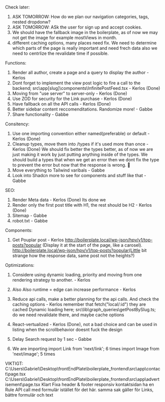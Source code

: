 
Check later:

1. ASK TOMORROW: How do we plan our navigation categories, tags, nested dropdonw?
2. ASK TOMORROW: ASk the user for sign up and accept cookies.
3. We should have the fallback image in the boilerplate, as of now we may not get the image for example mostViews in month. 
4. different caching options, many places need fix. We need to determine which parts of the page is really important and need frech data also we need to centrlize the revalidate time if possible. 

Functions:

1. Render all author, create a page and a query to display the author - Kerlos
2. Dont forget to implement the view post logic to fire a call to the backend; src\app[slug]\components\InfinitePostFeed.tsx - Kerlos (Done) 
3. Moving from "use server" to server-only - Kerlos (Done)
4. Use ZOD for security for the Link purchase - Kerlos (Done)
5. Have fallback on all the API calls - Kerlos (Done)
6. Better sidebar content reccomenditations. Randomize more! - Gabbe
7. Share functionality - Gabbe

Consitency:

1. Use one importing convention either named(preferable) or default - Kerlos (Done)
2. Cleanup types, move them into /types if it's used more than once - Kerlos (Done) We should fix better the types better, as of now we are just making it work by just putting anything inside of the types. We should build a types that when we get an error then we dont fix the type to prevent the error but now that the response is wrong. 🤣
3. Move everything to Tailwind varibals - Gabbe
4. Look into Shadcn more to see for components and stuff like that - Gabbe

SEO:

1. Render Meta data - Kerlos (Done) Its done we 
2. Render only the first post title with H1, the rest should be H2 - Kerlos (Done)
3. Sitemap - Gabbe
4. robot.txt - Gabbe


Components:

1. Get Pouplar post - Kerlos http://boilerplate.local/wp-json/hpv/v1/top-posts?popular (Display it at the start of the page, like a carosel). 
http://boilerplate.local/wp-json/hpv/v1/top-posts?popular(Little bit strange how the response data, same post not the heights?)

Optimizations:

1. Considere using dynamic loading, priority and moving from one rendering strategy to another. - Kerlos
2. Also Also runtime = edge can increase performance - Kerlos
3. Reduce api calls, make a better planning for the api calls. And check the caching options - Kerlos
remember that fetch("local/:id") they are cached
Dynamic loading here; src\lib\graph_queries\getPostBySlug.ts; do we need revalidate there, and maybe cache options

4. React-vertualized - Kerlos (Done), not a bad choice and can be used in listing when the scrollbehavior doesnt fuck the design
5. Delay Search request by 1 sec - Gabbe

6. We are importing
import Link from 'next/link'; 6 times
import Image from 'next/image'; 5 times










VIKTIGT: 
C:\Users\Gabriel\Desktop\frontEndPlate\boilerplate_frontend\src\app\contact\page.tsx
C:\Users\Gabriel\Desktop\frontEndPlate\boilerplate_frontend\src\app\advertisement\page.tsx                      Klart
Fixa header & footer responsiv 
kontaktsidan ha en Rule API call med formulär istället för det här. samma sak gäller för Links, bättre formulär och text
 

